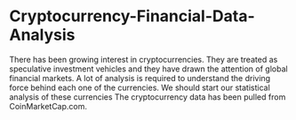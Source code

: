 # Cryptocurrency-Financial-Data-Analysis
There has been growing interest in cryptocurrencies. They are treated as speculative investment vehicles and they have drawn the attention of global financial markets.  A lot of analysis is required to understand the driving force behind each one of the currencies. We should start our statistical analysis of these currencies  The cryptocurrency data has been pulled from CoinMarketCap.com.
